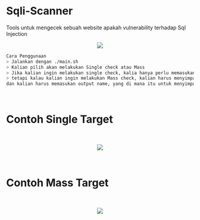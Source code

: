 # Sqli-Scanner
Tools untuk mengecek sebuah website apakah vulnerability terhadap Sql Injection
<br>
<p align="center">
<img src="https://k.top4top.io/p_2533sos1p1.png"/>
</p>

```bash
Cara Penggunaan
> Jalankan dengan ./main.sh
> Kalian pilih akan melakukan Single check atau Mass
> Jika kalian ingin melakukan single check, kalia hanya perlu memasukan webiste nya saja
> tetapi kalau kalian ingin melakukan Mass check, kalian harus menyimpan kumpulan webiste nya ke dalam file extensi txt
dan kalian harus memasukan output name, yang di mana itu untuk menyimpan hasil hasil web yang vuln
```
<br>
<h1>Contoh Single Target</h1>
<br>
<p align="center">
<img src="https://h.top4top.io/p_2533rp8oy1.png"/>
</p>

<br>
<h1>Contoh Mass Target</h1>
<br>
<p align="center">
<img src="https://c.top4top.io/p_2533p8woy1.png"/>

